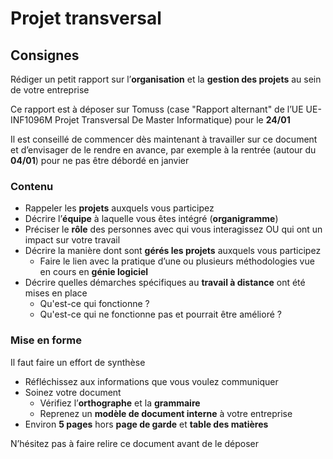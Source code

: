 # Projet transversal

## Consignes

Rédiger un petit rapport sur l’**organisation** et la **gestion des projets** au sein de votre entreprise

Ce rapport est à déposer sur Tomuss (case "Rapport alternant" de l’UE UE-INF1096M Projet Transversal De Master Informatique) pour le **24/01**

Il est conseillé de commencer dès maintenant à travailler sur ce document et d’envisager de le rendre en avance, par exemple à la rentrée (autour du **04/01**) pour ne pas être débordé en janvier

### Contenu

- Rappeler les **projets** auxquels vous participez
- Décrire l’**équipe** à laquelle vous êtes intégré (**organigramme**)
- Préciser le **rôle** des personnes avec qui vous interagissez OU qui ont un impact sur votre travail
- Décrire la manière dont sont **gérés les projets** auxquels vous participez
  - Faire le lien avec la pratique d’une ou plusieurs méthodologies vue en cours en **génie logiciel**
- Décrire quelles démarches spécifiques au **travail à distance** ont été mises en place
  - Qu'est-ce qui fonctionne ?
  - Qu'est-ce qui ne fonctionne pas et pourrait être amélioré ?

### Mise en forme

Il faut faire un effort de synthèse

- Réfléchissez aux informations que vous voulez communiquer
- Soinez votre document
  - Vérifiez l’**orthographe** et la **grammaire**
  - Reprenez un **modèle de document interne** à votre entreprise
- Environ **5 pages** hors **page de garde** et **table des matières**

N’hésitez pas à faire relire ce document avant de le déposer
